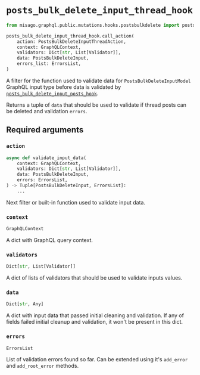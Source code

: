 # `posts_bulk_delete_input_thread_hook`

```python
from misago.graphql.public.mutations.hooks.postsbulkdelete import posts_bulk_delete_input_thread_hook

posts_bulk_delete_input_thread_hook.call_action(
    action: PostsBulkDeleteInputThreadAction,
    context: GraphQLContext,
    validators: Dict[str, List[Validator]],
    data: PostsBulkDeleteInput,
    errors_list: ErrorsList,
)
```

A filter for the function used to validate data for `PostsBulkDeleteInputModel` GraphQL input type before data is validated by [`posts_bulk_delete_input_posts_hook`](./posts-bulk-delete-input-posts-hook.md).

Returns a tuple of `data` that should be used to validate if thread posts can be deleted and validation `errors`.


## Required arguments

### `action`

```python
async def validate_input_data(
    context: GraphQLContext,
    validators: Dict[str, List[Validator]],
    data: PostsBulkDeleteInput,
    errors: ErrorsList,
) -> Tuple[PostsBulkDeleteInput, ErrorsList]:
    ...
```

Next filter or built-in function used to validate input data.


### `context`

```python
GraphQLContext
```

A dict with GraphQL query context.


### `validators`

```python
Dict[str, List[Validator]]
```

A dict of lists of validators that should be used to validate inputs values.


### `data`

```python
Dict[str, Any]
```

A dict with input data that passed initial cleaning and validation. If any of fields failed initial cleanup and validation, it won't be present in this dict.


### `errors`

```python
ErrorsList
```

List of validation errors found so far. Can be extended using it's `add_error` and `add_root_error` methods.
